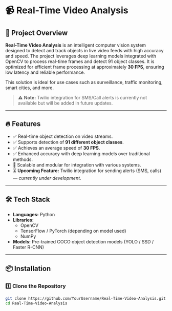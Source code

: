 # 📹 Real-Time Video Analysis

## 🚀 Project Overview
**Real-Time Video Analysis** is an intelligent computer vision system designed to detect and track objects in live video feeds with high accuracy and speed. The project leverages deep learning models integrated with OpenCV to process real-time frames and detect 91 object classes. It is optimized for efficient frame processing at approximately **30 FPS**, ensuring low latency and reliable performance.

This solution is ideal for use cases such as surveillance, traffic monitoring, smart cities, and more.

> ⚠️ **Note:** Twilio integration for SMS/Call alerts is currently not available but will be added in future updates.

---

## 🔥 Features
- ✅ Real-time object detection on video streams.
- ✅ Supports detection of **91 different object classes**.
- ✅ Achieves an average speed of **30 FPS**.
- ✅ Enhanced accuracy with deep learning models over traditional methods.
- 🚀 Scalable and modular for integration with various systems.
- ⏳ **Upcoming Feature:** Twilio integration for sending alerts (SMS, calls) — *currently under development*.

---

## 🛠️ Tech Stack
- **Languages:** Python
- **Libraries:** 
  - OpenCV
  - TensorFlow / PyTorch (depending on model used)
  - NumPy
- **Models:** Pre-trained COCO object detection models (YOLO / SSD / Faster R-CNN)

---

## 📦 Installation

### 1️⃣ Clone the Repository
```bash
git clone https://github.com/YourUsername/Real-Time-Video-Analysis.git
cd Real-Time-Video-Analysis
